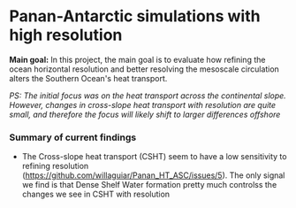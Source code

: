 # Panan-Antarctic simulations with high resolution
**Main goal:** In this project, the main goal is to evaluate how refining the ocean horizontal resolution and better resolving the mesoscale circulation alters the Southern Ocean's heat transport.

*PS: The initial focus was on the heat transport across the continental slope. However, changes in cross-slope heat transport with resolution are quite small, and therefore the focus will likely shift to larger differences offshore*


### Summary of current findings
 - The Cross-slope heat transport (CSHT) seem to have a low sensitivity to refining resolution (https://github.com/willaguiar/Panan_HT_ASC/issues/5). The only signal we find is that Dense Shelf Water formation pretty much controlss the changes we see in CSHT with resolution
